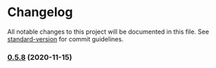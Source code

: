 # Changelog

All notable changes to this project will be documented in this file. See [standard-version](https://github.com/conventional-changelog/standard-version) for commit guidelines.

### [0.5.8](https://github.com/Cielquan/python_test-cielquan/compare/v0.4.2...v0.5.8) (2020-11-15)
